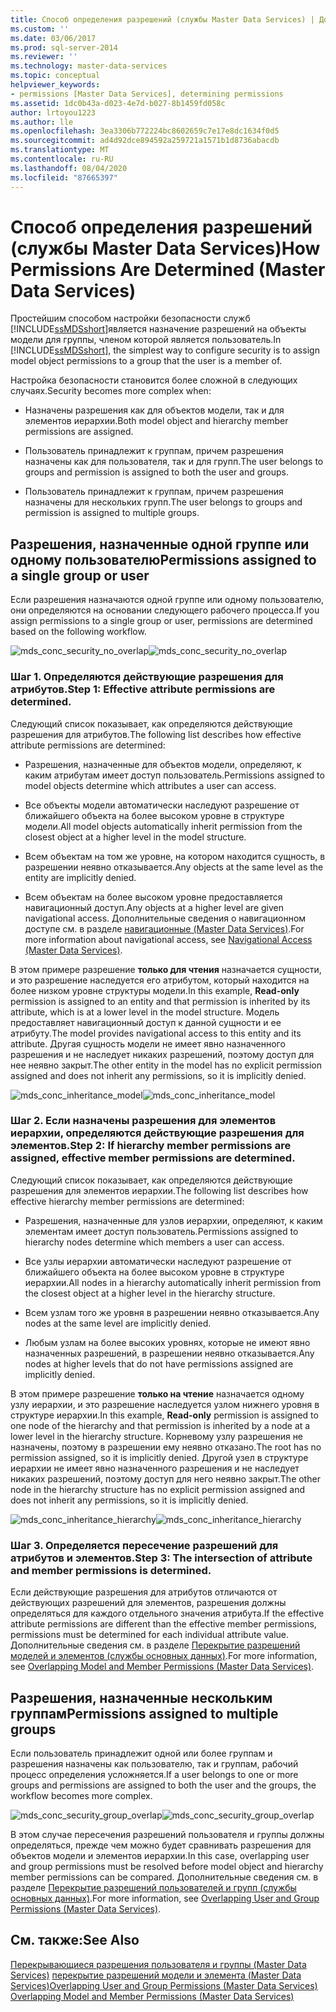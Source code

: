 ```yaml
---
title: Способ определения разрешений (службы Master Data Services) | Документы Майкрософт
ms.custom: ''
ms.date: 03/06/2017
ms.prod: sql-server-2014
ms.reviewer: ''
ms.technology: master-data-services
ms.topic: conceptual
helpviewer_keywords:
- permissions [Master Data Services], determining permissions
ms.assetid: 1dc0b43a-d023-4e7d-b027-8b1459fd058c
author: lrtoyou1223
ms.author: lle
ms.openlocfilehash: 3ea3306b772224bc8602659c7e17e8dc1634f0d5
ms.sourcegitcommit: ad4d92dce894592a259721a1571b1d8736abacdb
ms.translationtype: MT
ms.contentlocale: ru-RU
ms.lasthandoff: 08/04/2020
ms.locfileid: "87665397"
---
```

# <a name="how-permissions-are-determined-master-data-services"></a><span data-ttu-id="e87bf-102">Способ определения разрешений (службы Master Data Services)</span><span class="sxs-lookup"><span data-stu-id="e87bf-102">How Permissions Are Determined (Master Data Services)</span></span>
  <span data-ttu-id="e87bf-103">Простейшим способом настройки безопасности служб [!INCLUDE[ssMDSshort](../includes/ssmdsshort-md.md)]является назначение разрешений на объекты модели для группы, членом которой является пользователь.</span><span class="sxs-lookup"><span data-stu-id="e87bf-103">In [!INCLUDE[ssMDSshort](../includes/ssmdsshort-md.md)], the simplest way to configure security is to assign model object permissions to a group that the user is a member of.</span></span>

 <span data-ttu-id="e87bf-104">Настройка безопасности становится более сложной в следующих случаях.</span><span class="sxs-lookup"><span data-stu-id="e87bf-104">Security becomes more complex when:</span></span>

-   <span data-ttu-id="e87bf-105">Назначены разрешения как для объектов модели, так и для элементов иерархии.</span><span class="sxs-lookup"><span data-stu-id="e87bf-105">Both model object and hierarchy member permissions are assigned.</span></span>

-   <span data-ttu-id="e87bf-106">Пользователь принадлежит к группам, причем разрешения назначены как для пользователя, так и для групп.</span><span class="sxs-lookup"><span data-stu-id="e87bf-106">The user belongs to groups and permission is assigned to both the user and groups.</span></span>

-   <span data-ttu-id="e87bf-107">Пользователь принадлежит к группам, причем разрешения назначены для нескольких групп.</span><span class="sxs-lookup"><span data-stu-id="e87bf-107">The user belongs to groups and permission is assigned to multiple groups.</span></span>

## <a name="permissions-assigned-to-a-single-group-or-user"></a><span data-ttu-id="e87bf-108">Разрешения, назначенные одной группе или одному пользователю</span><span class="sxs-lookup"><span data-stu-id="e87bf-108">Permissions assigned to a single group or user</span></span>
 <span data-ttu-id="e87bf-109">Если разрешения назначаются одной группе или одному пользователю, они определяются на основании следующего рабочего процесса.</span><span class="sxs-lookup"><span data-stu-id="e87bf-109">If you assign permissions to a single group or user, permissions are determined based on the following workflow.</span></span>

 <span data-ttu-id="e87bf-110">![mds_conc_security_no_overlap](../../2014/master-data-services/media/mds-conc-security-no-overlap.gif "mds_conc_security_no_overlap")</span><span class="sxs-lookup"><span data-stu-id="e87bf-110">![mds_conc_security_no_overlap](../../2014/master-data-services/media/mds-conc-security-no-overlap.gif "mds_conc_security_no_overlap")</span></span>

### <a name="step-1-effective-attribute-permissions-are-determined"></a><span data-ttu-id="e87bf-111">Шаг 1. Определяются действующие разрешения для атрибутов.</span><span class="sxs-lookup"><span data-stu-id="e87bf-111">Step 1: Effective attribute permissions are determined.</span></span>
 <span data-ttu-id="e87bf-112">Следующий список показывает, как определяются действующие разрешения для атрибутов.</span><span class="sxs-lookup"><span data-stu-id="e87bf-112">The following list describes how effective attribute permissions are determined:</span></span>

-   <span data-ttu-id="e87bf-113">Разрешения, назначенные для объектов модели, определяют, к каким атрибутам имеет доступ пользователь.</span><span class="sxs-lookup"><span data-stu-id="e87bf-113">Permissions assigned to model objects determine which attributes a user can access.</span></span>

-   <span data-ttu-id="e87bf-114">Все объекты модели автоматически наследуют разрешение от ближайшего объекта на более высоком уровне в структуре модели.</span><span class="sxs-lookup"><span data-stu-id="e87bf-114">All model objects automatically inherit permission from the closest object at a higher level in the model structure.</span></span>

-   <span data-ttu-id="e87bf-115">Всем объектам на том же уровне, на котором находится сущность, в разрешении неявно отказывается.</span><span class="sxs-lookup"><span data-stu-id="e87bf-115">Any objects at the same level as the entity are implicitly denied.</span></span>

-   <span data-ttu-id="e87bf-116">Всем объектам на более высоком уровне предоставляется навигационный доступ.</span><span class="sxs-lookup"><span data-stu-id="e87bf-116">Any objects at a higher level are given navigational access.</span></span> <span data-ttu-id="e87bf-117">Дополнительные сведения о навигационном доступе см. в разделе [навигационные &#40;Master Data Services&#41;](navigational-access-master-data-services.md).</span><span class="sxs-lookup"><span data-stu-id="e87bf-117">For more information about navigational access, see [Navigational Access &#40;Master Data Services&#41;](navigational-access-master-data-services.md).</span></span>

 <span data-ttu-id="e87bf-118">В этом примере разрешение **только для чтения** назначается сущности, и это разрешение наследуется его атрибутом, который находится на более низком уровне структуры модели.</span><span class="sxs-lookup"><span data-stu-id="e87bf-118">In this example, **Read-only** permission is assigned to an entity and that permission is inherited by its attribute, which is at a lower level in the model structure.</span></span> <span data-ttu-id="e87bf-119">Модель предоставляет навигационный доступ к данной сущности и ее атрибуту.</span><span class="sxs-lookup"><span data-stu-id="e87bf-119">The model provides navigational access to this entity and its attribute.</span></span> <span data-ttu-id="e87bf-120">Другая сущность модели не имеет явно назначенного разрешения и не наследует никаких разрешений, поэтому доступ для нее неявно закрыт.</span><span class="sxs-lookup"><span data-stu-id="e87bf-120">The other entity in the model has no explicit permission assigned and does not inherit any permissions, so it is implicitly denied.</span></span>

 <span data-ttu-id="e87bf-121">![mds_conc_inheritance_model](../../2014/master-data-services/media/mds-conc-inheritance-model.gif "mds_conc_inheritance_model")</span><span class="sxs-lookup"><span data-stu-id="e87bf-121">![mds_conc_inheritance_model](../../2014/master-data-services/media/mds-conc-inheritance-model.gif "mds_conc_inheritance_model")</span></span>

### <a name="step-2-if-hierarchy-member-permissions-are-assigned-effective-member-permissions-are-determined"></a><span data-ttu-id="e87bf-122">Шаг 2. Если назначены разрешения для элементов иерархии, определяются действующие разрешения для элементов.</span><span class="sxs-lookup"><span data-stu-id="e87bf-122">Step 2: If hierarchy member permissions are assigned, effective member permissions are determined.</span></span>
 <span data-ttu-id="e87bf-123">Следующий список показывает, как определяются действующие разрешения для элементов иерархии.</span><span class="sxs-lookup"><span data-stu-id="e87bf-123">The following list describes how effective hierarchy member permissions are determined:</span></span>

-   <span data-ttu-id="e87bf-124">Разрешения, назначенные для узлов иерархии, определяют, к каким элементам имеет доступ пользователь.</span><span class="sxs-lookup"><span data-stu-id="e87bf-124">Permissions assigned to hierarchy nodes determine which members a user can access.</span></span>

-   <span data-ttu-id="e87bf-125">Все узлы иерархии автоматически наследуют разрешение от ближайшего объекта на более высоком уровне в структуре иерархии.</span><span class="sxs-lookup"><span data-stu-id="e87bf-125">All nodes in a hierarchy automatically inherit permission from the closest object at a higher level in the hierarchy structure.</span></span>

-   <span data-ttu-id="e87bf-126">Всем узлам того же уровня в разрешении неявно отказывается.</span><span class="sxs-lookup"><span data-stu-id="e87bf-126">Any nodes at the same level are implicitly denied.</span></span>

-   <span data-ttu-id="e87bf-127">Любым узлам на более высоких уровнях, которые не имеют явно назначенных разрешений, в разрешении неявно отказывается.</span><span class="sxs-lookup"><span data-stu-id="e87bf-127">Any nodes at higher levels that do not have permissions assigned are implicitly denied.</span></span>

 <span data-ttu-id="e87bf-128">В этом примере разрешение **только на чтение** назначается одному узлу иерархии, и это разрешение наследуется узлом нижнего уровня в структуре иерархии.</span><span class="sxs-lookup"><span data-stu-id="e87bf-128">In this example, **Read-only** permission is assigned to one node of the hierarchy and that permission is inherited by a node at a lower level in the hierarchy structure.</span></span> <span data-ttu-id="e87bf-129">Корневому узлу разрешения не назначены, поэтому в разрешении ему неявно отказано.</span><span class="sxs-lookup"><span data-stu-id="e87bf-129">The root has no permission assigned, so it is implicitly denied.</span></span> <span data-ttu-id="e87bf-130">Другой узел в структуре иерархии не имеет явно назначенного разрешения и не наследует никаких разрешений, поэтому доступ для него неявно закрыт.</span><span class="sxs-lookup"><span data-stu-id="e87bf-130">The other node in the hierarchy structure has no explicit permission assigned and does not inherit any permissions, so it is implicitly denied.</span></span>

 <span data-ttu-id="e87bf-131">![mds_conc_inheritance_hierarchy](../../2014/master-data-services/media/mds-conc-inheritance-hierarchy.gif "mds_conc_inheritance_hierarchy")</span><span class="sxs-lookup"><span data-stu-id="e87bf-131">![mds_conc_inheritance_hierarchy](../../2014/master-data-services/media/mds-conc-inheritance-hierarchy.gif "mds_conc_inheritance_hierarchy")</span></span>

### <a name="step-3-the-intersection-of-attribute-and-member-permissions-is-determined"></a><span data-ttu-id="e87bf-132">Шаг 3. Определяется пересечение разрешений для атрибутов и элементов.</span><span class="sxs-lookup"><span data-stu-id="e87bf-132">Step 3: The intersection of attribute and member permissions is determined.</span></span>
 <span data-ttu-id="e87bf-133">Если действующие разрешения для атрибутов отличаются от действующих разрешений для элементов, разрешения должны определяться для каждого отдельного значения атрибута.</span><span class="sxs-lookup"><span data-stu-id="e87bf-133">If the effective attribute permissions are different than the effective member permissions, permissions must be determined for each individual attribute value.</span></span> <span data-ttu-id="e87bf-134">Дополнительные сведения см. в разделе [Перекрытие разрешений моделей и элементов (службы основных данных)](../../2014/master-data-services/overlapping-model-and-member-permissions-master-data-services.md).</span><span class="sxs-lookup"><span data-stu-id="e87bf-134">For more information, see [Overlapping Model and Member Permissions &#40;Master Data Services&#41;](../../2014/master-data-services/overlapping-model-and-member-permissions-master-data-services.md).</span></span>

## <a name="permissions-assigned-to-multiple-groups"></a><span data-ttu-id="e87bf-135">Разрешения, назначенные нескольким группам</span><span class="sxs-lookup"><span data-stu-id="e87bf-135">Permissions assigned to multiple groups</span></span>
 <span data-ttu-id="e87bf-136">Если пользователь принадлежит одной или более группам и разрешения назначены как пользователю, так и группам, рабочий процесс определения усложняется.</span><span class="sxs-lookup"><span data-stu-id="e87bf-136">If a user belongs to one or more groups and permissions are assigned to both the user and the groups, the workflow becomes more complex.</span></span>

 <span data-ttu-id="e87bf-137">![mds_conc_security_group_overlap](../../2014/master-data-services/media/mds-conc-security-group-overlap.gif "mds_conc_security_group_overlap")</span><span class="sxs-lookup"><span data-stu-id="e87bf-137">![mds_conc_security_group_overlap](../../2014/master-data-services/media/mds-conc-security-group-overlap.gif "mds_conc_security_group_overlap")</span></span>

 <span data-ttu-id="e87bf-138">В этом случае пересечения разрешений пользователя и группы должны определяться, прежде чем можно будет сравнивать разрешения для объектов модели и элементов иерархии.</span><span class="sxs-lookup"><span data-stu-id="e87bf-138">In this case, overlapping user and group permissions must be resolved before model object and hierarchy member permissions can be compared.</span></span> <span data-ttu-id="e87bf-139">Дополнительные сведения см. в разделе [Перекрытие разрешений пользователей и групп (службы основных данных)](../../2014/master-data-services/overlapping-user-and-group-permissions-master-data-services.md).</span><span class="sxs-lookup"><span data-stu-id="e87bf-139">For more information, see [Overlapping User and Group Permissions &#40;Master Data Services&#41;](../../2014/master-data-services/overlapping-user-and-group-permissions-master-data-services.md).</span></span>

## <a name="see-also"></a><span data-ttu-id="e87bf-140">См. также:</span><span class="sxs-lookup"><span data-stu-id="e87bf-140">See Also</span></span>
 <span data-ttu-id="e87bf-141">[Перекрывающиеся разрешения пользователя и группы &#40;Master Data Services&#41;](../../2014/master-data-services/overlapping-user-and-group-permissions-master-data-services.md) [перекрытие разрешений модели и элемента &#40;Master Data Services&#41;](../../2014/master-data-services/overlapping-model-and-member-permissions-master-data-services.md)</span><span class="sxs-lookup"><span data-stu-id="e87bf-141">[Overlapping User and Group Permissions &#40;Master Data Services&#41;](../../2014/master-data-services/overlapping-user-and-group-permissions-master-data-services.md) [Overlapping Model and Member Permissions &#40;Master Data Services&#41;](../../2014/master-data-services/overlapping-model-and-member-permissions-master-data-services.md)</span></span>


